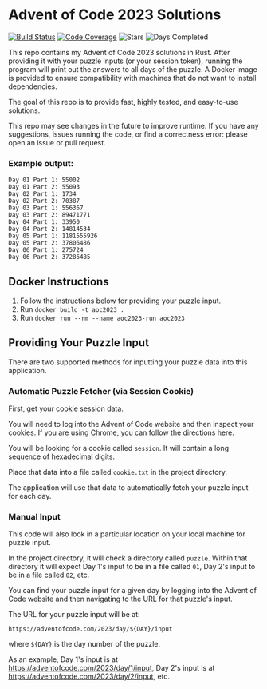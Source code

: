 # Advent of Code 2023 Solutions

[![Build Status](https://github.com/akaritakai/AdventOfCode2023/actions/workflows/main.yml/badge.svg)](https://github.com/akaritakai/AdventOfCode2023/actions)
[![Code Coverage](https://img.shields.io/codecov/c/github/akaritakai/AdventOfCode2023.svg)](https://codecov.io/gh/akaritakai/AdventOfCode2023)
![Stars](https://img.shields.io/badge/stars%20⭐-12-yellow)
![Days Completed](https://img.shields.io/badge/days%20completed-6-green)

This repo contains my Advent of Code 2023 solutions in Rust. After providing it with your puzzle inputs (or your
session token), running the program will print out the answers to all days of the puzzle. A Docker image is provided to
ensure compatibility with machines that do not want to install dependencies.

The goal of this repo is to provide fast, highly tested, and easy-to-use solutions.

This repo may see changes in the future to improve runtime. If you have any suggestions, issues running the code, or
find a correctness error: please open an issue or pull request.

### Example output:
```
Day 01 Part 1: 55002
Day 01 Part 2: 55093
Day 02 Part 1: 1734
Day 02 Part 2: 70387
Day 03 Part 1: 556367
Day 03 Part 2: 89471771
Day 04 Part 1: 33950
Day 04 Part 2: 14814534
Day 05 Part 1: 1181555926
Day 05 Part 2: 37806486
Day 06 Part 1: 275724
Day 06 Part 2: 37286485
```

## Docker Instructions

1. Follow the instructions below for providing your puzzle input.
2. Run `docker build -t aoc2023 .`
3. Run `docker run --rm --name aoc2023-run aoc2023`

## Providing Your Puzzle Input

There are two supported methods for inputting your puzzle data into this application.

### Automatic Puzzle Fetcher (via Session Cookie)

First, get your cookie session data.

You will need to log into the Advent of Code website and then inspect your cookies.
If you are using Chrome, you can follow the directions [here](https://developers.google.com/web/tools/chrome-devtools/storage/cookies).

You will be looking for a cookie called `session`. It will contain a long sequence of hexadecimal digits.

Place that data into a file called `cookie.txt` in the project directory.

The application will use that data to automatically fetch your puzzle input for each day.

### Manual Input

This code will also look in a particular location on your local machine for puzzle input.

In the project directory, it will check a directory called `puzzle`.
Within that directory it will expect Day 1's input to be in a file called `01`, Day 2's input to be in a file called `02`, etc.

You can find your puzzle input for a given day by logging into the Advent of Code website and then navigating to the URL
for that puzzle's input.

The URL for your puzzle input will be at:
```
https://adventofcode.com/2023/day/${DAY}/input
```
where `${DAY}` is the day number of the puzzle.

As an example, Day 1's input is at https://adventofcode.com/2023/day/1/input,
Day 2's input is at https://adventofcode.com/2023/day/2/input, etc.
